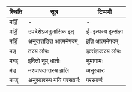 | स्थिति | सूत्र | टिप्पणी |
| ----- | ------- | ------ |
| मडिँ॒ | - | - |
| मडिँ॒ | उपदेशेऽजनुनासिक इत् | इँ-इत्यस्य इत्संज्ञा |
| मडिँ॒ | अनुदात्तङित आत्मनेपदम् | इति आत्मनेपदम् |
| मड् | तस्य लोपः | इत्संज्ञकस्य लोपः |
| मन्ड् | इदितो नुम् धातोः | नुमागामः |
| मंड् | नश्चापदान्तस्य झलि | अनुस्वारः |
| मण्ड् | अनुस्वारस्य ययि परसवर्णः | परसवर्णः |
